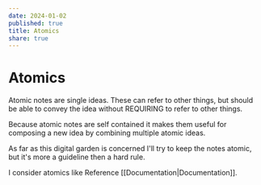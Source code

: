 ```yaml
---
date: 2024-01-02
published: true
title: Atomics
share: true
---
```


# Atomics

Atomic notes are single ideas. These can refer to other things, but should be able to convey the idea without REQUIRING to refer to other things.

Because atomic notes are self contained it makes them useful for composing a new idea by combining multiple atomic ideas.

As far as this digital garden is concerned I'll try to keep the notes atomic, but it's more a guideline then a hard rule.

I consider atomics like Reference [[Documentation|Documentation]].